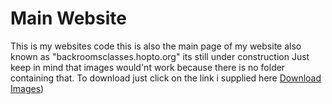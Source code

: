 # Main Website
This is my websites code this is also the main page of my website also known as "backroomsclasses.hopto.org" its still under construction
Just keep in mind that images would'nt work because there is no folder containing that. To download just click on the link i supplied here
[Download Images](https://bit.ly/3PR1EkU))
